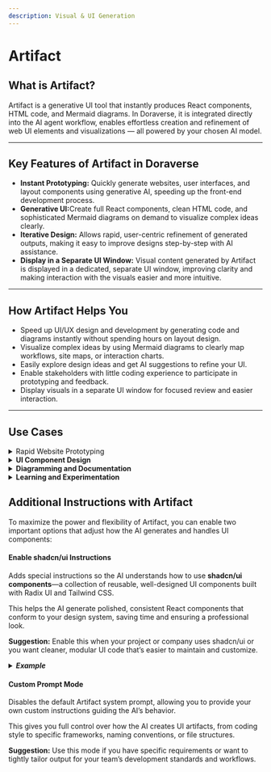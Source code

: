 ```yaml
---
description: Visual & UI Generation
---
```


# Artifact

## What is Artifact?

Artifact is a generative UI tool that instantly produces React components, HTML code, and Mermaid diagrams. In Doraverse, it is integrated directly into the AI agent workflow, enables effortless creation and refinement of web UI elements and visualizations — all powered by your chosen AI model.

***

## Key Features of Artifact in Doraverse

* **Instant Prototyping:** Quickly generate websites, user interfaces, and layout components using generative AI, speeding up the front-end development process.
* **Generative UI:**&#x43;reate full React components, clean HTML code, and sophisticated Mermaid diagrams on demand to visualize complex ideas clearly.
* **Iterative Design:** Allows rapid, user-centric refinement of generated outputs, making it easy to improve designs step-by-step with AI assistance.
* **Display in a Separate UI Window:** Visual content generated by Artifact is displayed in a dedicated, separate UI window, improving clarity and making interaction with the visuals easier and more intuitive.

***

## How Artifact Helps You

* Speed up UI/UX design and development by generating code and diagrams instantly without spending hours on layout design.
* Visualize complex ideas by using Mermaid diagrams to clearly map workflows, site maps, or interaction charts.
* Easily explore design ideas and get AI suggestions to refine your UI.
* Enable stakeholders with little coding experience to participate in prototyping and feedback.
* Display visuals in a separate UI window for focused review and easier interaction.

***

## Use Cases

<details>

<summary>Rapid Website Prototyping</summary>

Create full React components or HTML snippets for landing pages, dashboards, or feature mockups in minutes.

</details>

<details>

<summary><strong>UI Component Design</strong></summary>

Automatically generate reusable UI elements styled and structured for responsiveness.

</details>

<details>

<summary><strong>Diagramming and Documentation</strong></summary>

Visualize processes, relationships, or system architecture using Mermaid diagrams generated on the fly.

</details>

<details>

<summary><strong>Learning and Experimentation</strong></summary>

Explore React and HTML fundamentals in an interactive environment powered by AI assistance.

</details>

## Additional Instructions with Artifact

To maximize the power and flexibility of Artifact, you can enable two important options that adjust how the AI generates and handles UI components:

#### Enable shadcn/ui Instructions

Adds special instructions so the AI understands how to use **shadcn/ui components**—a collection of reusable, well-designed UI components built with Radix UI and Tailwind CSS.

This helps the AI generate polished, consistent React components that conform to your design system, saving time and ensuring a professional look.

**Suggestion:** Enable this when your project or company uses shadcn/ui or you want cleaner, modular UI code that’s easier to maintain and customize.

<details>

<summary><em><strong>Example</strong></em></summary>

````
You are generating React components using the shadcn/ui library, which is built on Radix UI and styled with Tailwind CSS. Follow these guidelines:

1. Use shadcn/ui components as building blocks wherever possible (e.g., Button, Input, Dialog, Checkbox).
2. Respect the design system’s consistent styling patterns using Tailwind CSS classes included in shadcn/ui.
3. Ensure components are reusable and modular, separating concerns clearly.
4. Use accessible and semantic HTML elements as per Radix UI standards integrated in shadcn/ui.
5. Include proper props and events handled in a React-friendly way.
6. Generate clean, readable code with clear indentation and comments where necessary.
7. Avoid inline styles; use Tailwind utility classes exclusively.
8. For layouts, use common shadcn/ui layout primitives or Flex/Grid utilities with Tailwind classes.
9. Write responsive components that adapt gracefully to different screen sizes.

Example snippet using shadcn/ui Button component:

```jsx
import { Button } from "@/components/ui/button"

export function SubmitButton() {
  return (
    <Button type="submit" className="w-full">
      Submit
    </Button>
  )
}
````

</details>

#### Custom Prompt Mode

Disables the default Artifact system prompt, allowing you to provide your own custom instructions guiding the AI’s behavior.

This gives you full control over how the AI creates UI artifacts, from coding style to specific frameworks, naming conventions, or file structures.

**Suggestion:** Use this mode if you have specific requirements or want to tightly tailor output for your team’s development standards and workflows.
